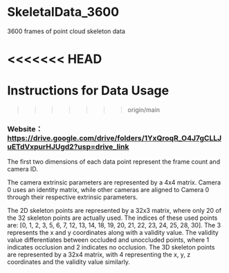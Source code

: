 # SkeletalData_3600
3600 frames of point cloud skeleton data

<<<<<<< HEAD
=======
# Instructions for Data Usage

>>>>>>> origin/main
###   Website：https://drive.google.com/drive/folders/1YxQroqR_O4J7gCLLJuETdVxpurHJUgd2?usp=drive_link

The first two dimensions of each data point represent the frame count and camera ID.

The camera extrinsic parameters are represented by a 4x4 matrix. Camera 0 uses an identity matrix, while other cameras are aligned to Camera 0 through their respective extrinsic parameters.

The 2D skeleton points are represented by a 32x3 matrix, where only 20 of the 32 skeleton points are actually used. The indices of these used points are: [0, 1, 2, 3, 5, 6, 7, 12, 13, 14, 18, 19, 20, 21, 22, 23, 24, 25, 28, 30]. The 3 represents the x and y coordinates along with a validity value. The validity value differentiates between occluded and unoccluded points, where 1 indicates occlusion and 2 indicates no occlusion. The 3D skeleton points are represented by a 32x4 matrix, with 4 representing the x, y, z coordinates and the validity value similarly.

